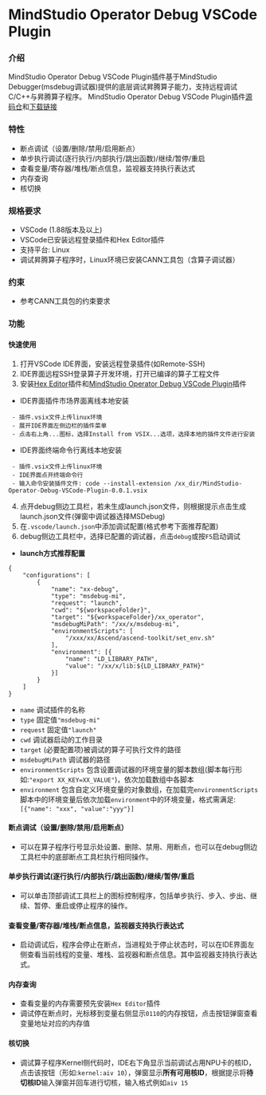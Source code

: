 # MindStudio Operator Debug VSCode Plugin

### 介绍
MindStudio Operator Debug VSCode Plugin插件基于MindStudio Debugger(msdebug调试器)提供的底层调试昇腾算子能力，支持远程调试C/C++与昇腾算子程序。
MindStudio Operator Debug VSCode Plugin插件[源码仓](https://gitee.com/ascend/aot)和[下载链接](https://ascend-package.obs.cn-north-4.myhuaweicloud.com:443/mindstudio-operator-tools/MindStudio-Operator-Debug-VSCode-Plugin-0.0.1.vsix)

### 特性
* 断点调试（设置/删除/禁用/启用断点）
* 单步执行调试(逐行执行/内部执行/跳出函数)/继续/暂停/重启
* 查看变量/寄存器/堆栈/断点信息，监视器支持执行表达式
* 内存查询
* 核切换

### 规格要求

* VSCode (1.88版本及以上)
* VSCode已安装远程登录插件和Hex Editor插件
* 支持平台: Linux
* 调试昇腾算子程序时，Linux环境已安装CANN工具包（含算子调试器）

### 约束
* 参考CANN工具包的约束要求

### 功能

#### 快速使用


1.  打开VSCode IDE界面，安装远程登录插件(如Remote-SSH)
2.  IDE界面远程SSH登录算子开发环境，打开已编译的算子工程文件
3.  安装[Hex Editor](https://marketplace.visualstudio.com/items?itemName=ms-vscode.hexeditor)插件和[MindStudio Operator Debug VSCode Plugin](https://ascend-package.obs.cn-north-4.myhuaweicloud.com:443/mindstudio-operator-tools/MindStudio-Operator-Debug-VSCode-Plugin-0.0.1.vsix)插件

* IDE界面插件市场界面离线本地安装
```
 - 插件.vsix文件上传linux环境
 - 展开IDE界面左侧边栏的插件菜单
 - 点击右上角...图标，选择Install from VSIX...选项，选择本地的插件文件进行安装
```

* IDE界面终端命令行离线本地安装
```
 - 插件.vsix文件上传linux环境
 - IDE界面点开终端命令行
 - 输入命令安装插件文件: code --install-extension /xx_dir/MindStudio-Operator-Debug-VSCode-Plugin-0.0.1.vsix
```
4.  点开debug侧边工具栏，若未生成launch.json文件，则根据提示点击生成launch.json文件(弹窗中调试器选择MSDebug)
5.  在`.vscode/launch.json`中添加调试配置(格式参考下面推荐配置)
6.  debug侧边工具栏中，选择已配置的调试器，点击`debug`或按`F5`启动调试

- **launch方式推荐配置**
```
{
    "configurations": [
        {
            "name": "xx-debug",
            "type": "msdebug-mi",
            "request": "launch",
            "cwd": "${workspaceFolder}",
            "target": "${workspaceFolder}/xx_operator",
            "msdebugMiPath": "/xx/x/msdebug-mi",
            "environmentScripts": [
                "/xxx/xx/Ascend/ascend-toolkit/set_env.sh"
            ],
            "environment": [{
                "name": "LD_LIBRARY_PATH",
                "value": "/xx/x/lib:${LD_LIBRARY_PATH}"
            }]
        }
    ]
}
```
* `name` 调试插件的名称
* `type` 固定值`"msdebug-mi"`
* `request` 固定值`"launch"`
* `cwd` 调试器启动的工作目录
* `target` (必要配置项)被调试的算子可执行文件的路径
* `msdebugMiPath` 调试器的路径
* `environmentScripts` 包含设置调试器的环境变量的脚本数组(脚本每行形如:`"export XX_KEY=XX_VALUE"`)，依次加载数组中各脚本
* `environment` 包含自定义环境变量的对象数组，在加载完`environmentScripts`脚本中的环境变量后依次加载`environment`中的环境变量，格式需满足:`[{"name": "xxx", "value":"yyy"}]`

#### 断点调试（设置/删除/禁用/启用断点）
* 可以在算子程序行号显示处设置、删除、禁用、用断点，也可以在debug侧边工具栏中的底部断点工具栏执行相同操作。

#### 单步执行调试(逐行执行/内部执行/跳出函数)/继续/暂停/重启
* 可以单击顶部调试工具栏上的图标控制程序，包括单步执行、步入、步出、继续、暂停、重启或停止程序的操作。

#### 查看变量/寄存器/堆栈/断点信息，监视器支持执行表达式
* 启动调试后，程序会停止在断点，当进程处于停止状态时，可以在IDE界面左侧查看当前线程的变量、堆栈、监视器和断点信息。其中监视器支持执行表达式。

#### 内存查询
* 查看变量的内存需要预先安装`Hex Editor`插件
* 调试停在断点时，光标移到变量右侧显示`0110`的内存按钮，点击按钮弹窗查看变量地址对应的内存值

#### 核切换
* 调试算子程序Kernel侧代码时，IDE右下角显示当前调试占用NPU卡的核ID，点击该按钮（形如:`kernel:aiv 10`），弹窗显示**所有可用核ID**，根据提示将**待切核ID**输入弹窗并回车进行切核，输入格式例如`aiv 15`
